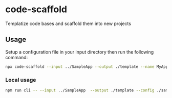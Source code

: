 # code-scaffold

Templatize code bases and scaffold them into new projects

## Usage

Setup a configuration file in your input directory then run the following command:

```bash
npx code-scaffold --input ../SampleApp --output ./template --name MyApp
```

### Local usage

```bash
npm run cli -- --input ../SampleApp  --output ./template --config ./sample-config.json
```
